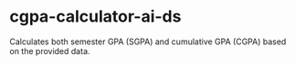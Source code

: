 # cgpa-calculator-ai-ds
Calculates both semester GPA (SGPA) and cumulative GPA (CGPA) based on the provided data.
